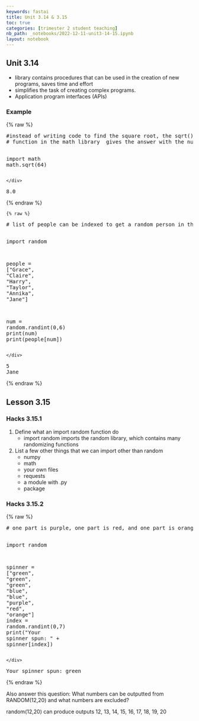 ```yaml
---
keywords: fastai
title: Unit 3.14 & 3.15
toc: true
categories: [trimester 2 student teaching]
nb_path: _notebooks/2022-12-11-unit3-14-15.ipynb
layout: notebook
---
```


<!--
#################################################
### THIS FILE WAS AUTOGENERATED! DO NOT EDIT! ###
#################################################
# file to edit: _notebooks/2022-12-11-unit3-14-15.ipynb
-->

<div class="container" id="notebook-container">
        
<div class="cell border-box-sizing text_cell rendered"><div class="inner_cell">
<div class="text_cell_render border-box-sizing rendered_html">
<h2 id="Unit-3.14">Unit 3.14<a class="anchor-link" href="#Unit-3.14"> </a></h2>
</div>
</div>
</div>
<div class="cell border-box-sizing text_cell rendered"><div class="inner_cell">
<div class="text_cell_render border-box-sizing rendered_html">
<ul>
<li>library contains procedures that can be used in the creation of new programs, saves time and effort</li>
<li>simplifies the task of creating complex programs.</li>
<li>Application program interfaces (APIs)</li>
</ul>

</div>
</div>
</div>
<div class="cell border-box-sizing text_cell rendered"><div class="inner_cell">
<div class="text_cell_render border-box-sizing rendered_html">
<h3 id="Example">Example<a class="anchor-link" href="#Example"> </a></h3>
</div>
</div>
</div>
    {% raw %}
    
<div class="cell border-box-sizing code_cell rendered">
<div class="input">

<div class="inner_cell">
    <div class="input_area">
<div class=" highlight hl-ipython3"><pre><span></span><span class="c1">#instead of writing code to find the square root, the sqrt() </span>
<span class="c1"># function in the math library  gives the answer with the number in the argument</span>

<span class="kn">import</span> <span class="nn">math</span>
<span class="n">math</span><span class="o">.</span><span class="n">sqrt</span><span class="p">(</span><span class="mi">64</span><span class="p">)</span>
</pre></div>

    </div>
</div>
</div>

<div class="output_wrapper">
<div class="output">

<div class="output_area">



<div class="output_text output_subarea output_execute_result">
<pre>8.0</pre>
</div>

</div>

</div>
</div>

</div>
    {% endraw %}

    {% raw %}
    
<div class="cell border-box-sizing code_cell rendered">
<div class="input">

<div class="inner_cell">
    <div class="input_area">
<div class=" highlight hl-ipython3"><pre><span></span><span class="c1"># list of people can be indexed to get a random person in the list of people</span>

<span class="kn">import</span> <span class="nn">random</span>

<span class="n">people</span> <span class="o">=</span> <span class="p">[</span><span class="s2">&quot;Grace&quot;</span><span class="p">,</span> <span class="s2">&quot;Claire&quot;</span><span class="p">,</span> <span class="s2">&quot;Harry&quot;</span><span class="p">,</span> <span class="s2">&quot;Taylor&quot;</span><span class="p">,</span> <span class="s2">&quot;Annika&quot;</span><span class="p">,</span> <span class="s2">&quot;Jane&quot;</span><span class="p">]</span>

<span class="n">num</span> <span class="o">=</span> <span class="n">random</span><span class="o">.</span><span class="n">randint</span><span class="p">(</span><span class="mi">0</span><span class="p">,</span><span class="mi">6</span><span class="p">)</span>
<span class="nb">print</span><span class="p">(</span><span class="n">num</span><span class="p">)</span>
<span class="nb">print</span><span class="p">(</span><span class="n">people</span><span class="p">[</span><span class="n">num</span><span class="p">])</span>
</pre></div>

    </div>
</div>
</div>

<div class="output_wrapper">
<div class="output">

<div class="output_area">

<div class="output_subarea output_stream output_stdout output_text">
<pre>5
Jane
</pre>
</div>
</div>

</div>
</div>

</div>
    {% endraw %}

<div class="cell border-box-sizing text_cell rendered"><div class="inner_cell">
<div class="text_cell_render border-box-sizing rendered_html">
<h2 id="Lesson-3.15">Lesson 3.15<a class="anchor-link" href="#Lesson-3.15"> </a></h2>
</div>
</div>
</div>
<div class="cell border-box-sizing text_cell rendered"><div class="inner_cell">
<div class="text_cell_render border-box-sizing rendered_html">
<h3 id="Hacks-3.15.1">Hacks 3.15.1<a class="anchor-link" href="#Hacks-3.15.1"> </a></h3><ol>
<li>Define what an import random function do<ul>
<li>import random imports the random library, which contains many randomizing functions</li>
</ul>
</li>
<li>List a few other things that we can import other than random<ul>
<li>numpy</li>
<li>math</li>
<li>your own files</li>
<li>requests</li>
<li>a module with .py</li>
<li>package</li>
</ul>
</li>
</ol>

</div>
</div>
</div>
<div class="cell border-box-sizing text_cell rendered"><div class="inner_cell">
<div class="text_cell_render border-box-sizing rendered_html">
<h3 id="Hacks-3.15.2">Hacks 3.15.2<a class="anchor-link" href="#Hacks-3.15.2"> </a></h3>
</div>
</div>
</div>
    {% raw %}
    
<div class="cell border-box-sizing code_cell rendered">
<div class="input">

<div class="inner_cell">
    <div class="input_area">
<div class=" highlight hl-ipython3"><pre><span></span><span class="c1"># one part is purple, one part is red, and one part is orange</span>

<span class="kn">import</span> <span class="nn">random</span>

<span class="n">spinner</span> <span class="o">=</span> <span class="p">[</span><span class="s2">&quot;green&quot;</span><span class="p">,</span> <span class="s2">&quot;green&quot;</span><span class="p">,</span> <span class="s2">&quot;green&quot;</span><span class="p">,</span> <span class="s2">&quot;blue&quot;</span><span class="p">,</span> <span class="s2">&quot;blue&quot;</span><span class="p">,</span> <span class="s2">&quot;purple&quot;</span><span class="p">,</span> <span class="s2">&quot;red&quot;</span><span class="p">,</span> <span class="s2">&quot;orange&quot;</span><span class="p">]</span>
<span class="n">index</span> <span class="o">=</span> <span class="n">random</span><span class="o">.</span><span class="n">randint</span><span class="p">(</span><span class="mi">0</span><span class="p">,</span><span class="mi">7</span><span class="p">)</span>
<span class="nb">print</span><span class="p">(</span><span class="s2">&quot;Your spinner spun: &quot;</span> <span class="o">+</span> <span class="n">spinner</span><span class="p">[</span><span class="n">index</span><span class="p">])</span>
</pre></div>

    </div>
</div>
</div>

<div class="output_wrapper">
<div class="output">

<div class="output_area">

<div class="output_subarea output_stream output_stdout output_text">
<pre>Your spinner spun: green
</pre>
</div>
</div>

</div>
</div>

</div>
    {% endraw %}

<div class="cell border-box-sizing text_cell rendered"><div class="inner_cell">
<div class="text_cell_render border-box-sizing rendered_html">
<p>Also answer this question: What numbers can be outputted from RANDOM(12,20) and what numbers are excluded?</p>
<p>random(12,20) can produce outputs 12, 13, 14, 15, 16, 17, 18, 19, 20</p>

</div>
</div>
</div>
</div>
 


